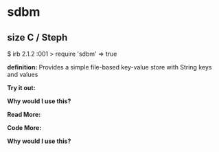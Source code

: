 # sdbm

## size C / Steph

$ irb
2.1.2 :001 > require 'sdbm'
 => true  

**definition:**
Provides a simple file-based key-value store with String keys and values

**Try it out:**


**Why would I use this?**


**Read More:**


**Code More:**


**Why would I use this?**
